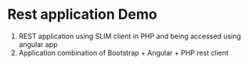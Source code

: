 Rest application Demo 
====================
1) REST application using SLIM client in PHP and being accessed using angular app 
2) Application combination of Bootstrap + Angular + PHP rest client  
